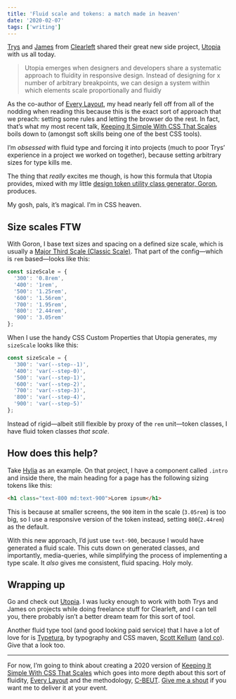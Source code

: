 ```yaml
---
title: 'Fluid scale and tokens: a match made in heaven'
date: '2020-02-07'
tags: ['writing']
---
```


[Trys](https://twitter.com/trysmudford) and [James](https://twitter.com/j98) from [Clearleft](https://clearleft.com/) shared their great new side project, [Utopia](https://utopia.fyi/) with us all today. 

> Utopia emerges when designers and developers share a systematic approach to fluidity in responsive design. Instead of designing for x number of arbitrary breakpoints, we can design a system within which elements scale proportionally and fluidly

As the co-author of [Every Layout](https://every-layout.dev/), my head nearly fell off from all of the nodding when reading this because this is the exact sort of approach that we preach: setting some rules and letting the browser do the rest. In fact, that’s what my most recent talk, [Keeping It Simple With CSS That Scales](https://hankchizljaw.com/wrote/keeping-it-simple-with-css-that-scales/) boils down to (amongst soft skills being one of the best CSS tools). 

I’m _obsessed_ with fluid type and forcing it into projects (much to poor Trys’ experience in a project we worked on together), because setting arbitrary sizes for type kills me. 

The thing that _really_ excites me though, is how this formula that Utopia provides, mixed with my little [design token utility class generator, Goron](https://github.com/hankchizljaw/goron), produces. 

My gosh, pals, it’s magical. I’m in CSS heaven.

## Size scales FTW

With Goron, I base text sizes and spacing on a defined size scale, which is usually a [Major Third Scale (Classic Scale)](http://spencermortensen.com/articles/typographic-scale/). That part of the config—which is `rem` based—looks like this: 

```js
const sizeScale = {
  '300': '0.8rem',
  '400': '1rem',
  '500': '1.25rem',
  '600': '1.56rem',
  '700': '1.95rem',
  '800': '2.44rem',
  '900': '3.05rem'
};
```

When I use the handy CSS Custom Properties that Utopia generates, my `sizeScale` looks like this:

```js
const sizeScale = {
  '300': 'var(--step--1)',
  '400': 'var(--step-0)',
  '500': 'var(--step-1)',
  '600': 'var(--step-2)',
  '700': 'var(--step-3)',
  '800': 'var(--step-4)',
  '900': 'var(--step-5)'
};
```

Instead of rigid—albeit still flexible by proxy of the `rem` unit—token classes, I have fluid token classes _that scale_.

## How does this help?

Take [Hylia](https://hylia.website/) as an example. On that project, I have a component called `.intro` and inside there, the main heading for a page has the following sizing tokens like this: 

```html
<h1 class="text-800 md:text-900">Lorem ipsum</h1>
```

This is because at smaller screens, the `900` item in the scale (`3.05rem`) is too big, so I use a responsive version of the token instead, setting `800`(`2.44rem`) as the default.

With this new approach, I’d just use `text-900`, because I would have generated a fluid scale. This cuts down on generated classes, and importantly, media-queries, while simplifying the process of implementing a type scale. It _also_ gives me consistent, fluid spacing. Holy moly.

## Wrapping up

Go and check out [Utopia](https://utopia.fyi/). I was lucky enough to work with both Trys and James on projects while doing freelance stuff for Clearleft, and I can tell you, there probably isn’t a better dream team for this sort of tool.

Another fluid type tool (and good looking paid service) that I have a lot of love for is [Typetura](https://typetura.com/), by typography and CSS maven, [Scott Kellum](https://twitter.com/ScottKellum) ([and co](https://typetura.com/about/)). Give that a look too.

***

For now, I’m going to think about creating a 2020 version of [Keeping It Simple With CSS That Scales](https://hankchizljaw.com/wrote/keeping-it-simple-with-css-that-scales/) which goes into more depth about this sort of fluidity, [Every Layout](//every-layout.dev) and the methodology, [C-BEUT](https://hankchizljaw.com/wrote/keeping-it-simple-with-css-that-scales/#heading-consistency). [Give me a shout](mailto:me@andy-bell.design) if you want me to deliver it at your event.
